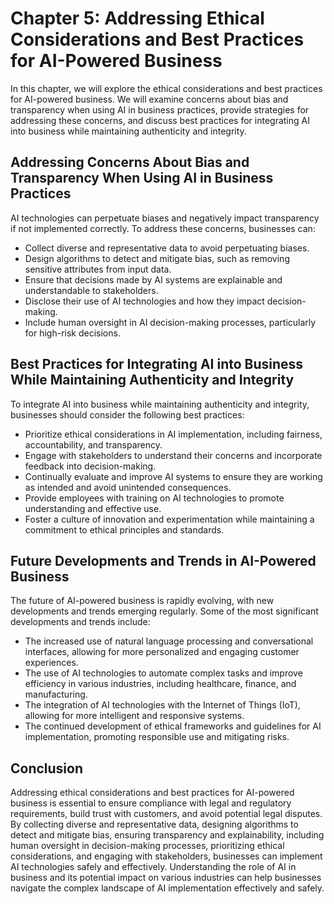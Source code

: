 Chapter 5: Addressing Ethical Considerations and Best Practices for AI-Powered Business
=======================================================================================

In this chapter, we will explore the ethical considerations and best practices for AI-powered business. We will examine concerns about bias and transparency when using AI in business practices, provide strategies for addressing these concerns, and discuss best practices for integrating AI into business while maintaining authenticity and integrity.

Addressing Concerns About Bias and Transparency When Using AI in Business Practices
-----------------------------------------------------------------------------------

AI technologies can perpetuate biases and negatively impact transparency if not implemented correctly. To address these concerns, businesses can:

* Collect diverse and representative data to avoid perpetuating biases.
* Design algorithms to detect and mitigate bias, such as removing sensitive attributes from input data.
* Ensure that decisions made by AI systems are explainable and understandable to stakeholders.
* Disclose their use of AI technologies and how they impact decision-making.
* Include human oversight in AI decision-making processes, particularly for high-risk decisions.

Best Practices for Integrating AI into Business While Maintaining Authenticity and Integrity
--------------------------------------------------------------------------------------------

To integrate AI into business while maintaining authenticity and integrity, businesses should consider the following best practices:

* Prioritize ethical considerations in AI implementation, including fairness, accountability, and transparency.
* Engage with stakeholders to understand their concerns and incorporate feedback into decision-making.
* Continually evaluate and improve AI systems to ensure they are working as intended and avoid unintended consequences.
* Provide employees with training on AI technologies to promote understanding and effective use.
* Foster a culture of innovation and experimentation while maintaining a commitment to ethical principles and standards.

Future Developments and Trends in AI-Powered Business
-----------------------------------------------------

The future of AI-powered business is rapidly evolving, with new developments and trends emerging regularly. Some of the most significant developments and trends include:

* The increased use of natural language processing and conversational interfaces, allowing for more personalized and engaging customer experiences.
* The use of AI technologies to automate complex tasks and improve efficiency in various industries, including healthcare, finance, and manufacturing.
* The integration of AI technologies with the Internet of Things (IoT), allowing for more intelligent and responsive systems.
* The continued development of ethical frameworks and guidelines for AI implementation, promoting responsible use and mitigating risks.

Conclusion
----------

Addressing ethical considerations and best practices for AI-powered business is essential to ensure compliance with legal and regulatory requirements, build trust with customers, and avoid potential legal disputes. By collecting diverse and representative data, designing algorithms to detect and mitigate bias, ensuring transparency and explainability, including human oversight in decision-making processes, prioritizing ethical considerations, and engaging with stakeholders, businesses can implement AI technologies safely and effectively. Understanding the role of AI in business and its potential impact on various industries can help businesses navigate the complex landscape of AI implementation effectively and safely.


